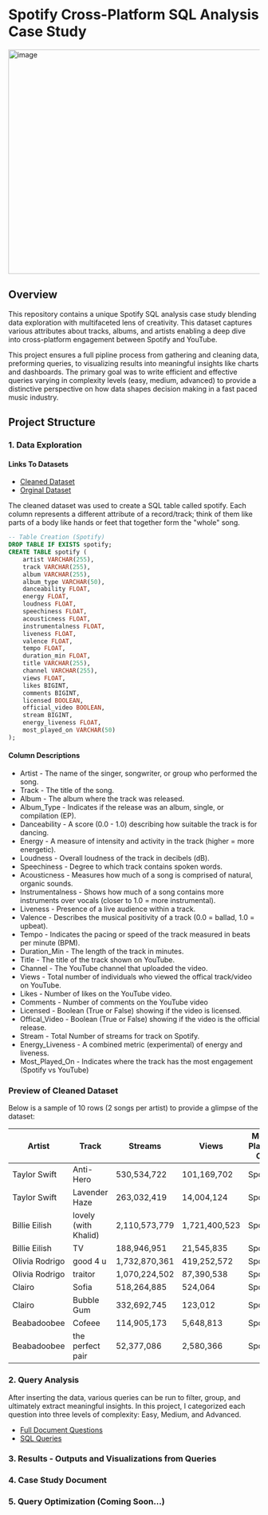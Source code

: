 # Spotify Cross-Platform SQL Analysis Case Study

<img width="800" height="450" alt="image" src="https://github.com/user-attachments/assets/c3c30071-2b5b-45cc-a6e4-894577826ccd" />


## Overview
This repository contains a unique Spotify SQL analysis case study blending data exploration with  multifaceted lens of creativity.
This dataset captures various attributes about tracks, albums, and artists enabling a deep dive into cross-platform engagement between Spotify and YouTube.

This project ensures a full pipline process from gathering and cleaning data, preforming queries, to visualizing results into meaningful insights like charts and dashboards.
The primary goal was to write efficient and effective queries varying in complexity levels (easy, medium, advanced) to provide a distinctive perspective on how data shapes decision making in a fast paced music industry.

## Project Structure
### 1. Data Exploration

#### Links To Datasets
  * [Cleaned Dataset](https://drive.google.com/file/d/19TOqTvBW5sfkrlMA3n1pSkACuwGtplDJ/view?usp=drive_link)
  * [Orginal Dataset](https://www.kaggle.com/datasets/sanjanchaudhari/spotify-dataset)

The cleaned dataset was used to create a SQL table called spotify. Each column represents a different attribute of a record/track; think of them like parts of a body like hands or feet that together form the "whole" song. 
```sql
-- Table Creation (Spotify)
DROP TABLE IF EXISTS spotify;
CREATE TABLE spotify (
    artist VARCHAR(255),
    track VARCHAR(255),
    album VARCHAR(255),
    album_type VARCHAR(50),
    danceability FLOAT,
    energy FLOAT,
    loudness FLOAT,
    speechiness FLOAT,
    acousticness FLOAT,
    instrumentalness FLOAT,
    liveness FLOAT,
    valence FLOAT,
    tempo FLOAT,
    duration_min FLOAT,
    title VARCHAR(255),
    channel VARCHAR(255),
    views FLOAT,
    likes BIGINT,
    comments BIGINT,
    licensed BOOLEAN,
    official_video BOOLEAN,
    stream BIGINT,
    energy_liveness FLOAT,
    most_played_on VARCHAR(50)
);
```

#### Column Descriptions
 * Artist - The name of the singer, songwriter, or group who performed the song.
 * Track - The title of the song.
 * Album - The album where the track was released.
 * Album_Type - Indicates if the release was an album, single, or compilation (EP).
 * Danceability - A score (0.0 - 1.0) describing how suitable the track is for dancing.
 * Energy - A measure of intensity and activity in the track (higher = more energetic).
 * Loudness - Overall loudness of the track in decibels (dB).
 * Speechiness - Degree to which track contains spoken words.
 * Acousticness - Measures how much of a song is comprised of natural, organic sounds.
 * Instrumentalness - Shows how much of a song contains more instruments over vocals (closer to 1.0 = more instrumental).
 * Liveness - Presence of a live audience within a track.
 * Valence - Describes the musical positivity of a track (0.0 = ballad, 1.0 = upbeat).
 * Tempo - Indicates the pacing or speed of the track measured in beats per minute (BPM).
 * Duration_Min - The length of the track in minutes.
 * Title - The title of the track shown on YouTube.
 * Channel - The YouTube channel that uploaded the video.
 * Views - Total number of individuals who viewed the offical track/video on YouTube.
 * Likes - Number of likes on the YouTube video.
 * Comments - Number of comments on the YouTube video
 * Licensed - Boolean (True or False) showing if the video is licensed.
 * Offical_Video - Boolean (True or False) showing if the video is the official release.
 * Stream - Total Number of streams for track on Spotify.
 * Energy_Liveness - A combined metric (experimental) of energy and liveness.
 * Most_Played_On - Indicates where the track has the most engagement (Spotify vs YouTube)

### Preview of Cleaned Dataset

Below is a sample of 10 rows (2 songs per artist) to provide a glimpse of the dataset:

| Artist         | Track                 | Streams      | Views       | Most Played On |
|----------------|-----------------------|--------------|-------------|----------------|
| Taylor Swift   | Anti-Hero             | 530,534,722  | 101,169,702 | Spotify        |
| Taylor Swift   | Lavender Haze         | 263,032,419  | 14,004,124  | Spotify        |
| Billie Eilish  | lovely (with Khalid)  | 2,110,573,779| 1,721,400,523| Spotify       |
| Billie Eilish  | TV                    | 188,946,951  | 21,545,835  | Spotify        |
| Olivia Rodrigo | good 4 u              | 1,732,870,361| 419,252,572 | Spotify        |
| Olivia Rodrigo | traitor               | 1,070,224,502| 87,390,538  | Spotify        |
| Clairo         | Sofia                 | 518,264,885  | 524,064     | Spotify        |
| Clairo         | Bubble Gum            | 332,692,745  | 123,012     | Spotify        |
| Beabadoobee    | Cofeee                | 114,905,173  | 5,648,813   | Spotify        |
| Beabadoobee    | the perfect pair      | 52,377,086   | 2,580,366   | Spotify        |

### 2. Query Analysis
After inserting the data, various queries can be run to filter, group, and ultimately extract meaningful insights. In this project, I categorized each question into three levels of complexity: Easy, Medium, and Advanced.

 * [Full Document Questions](https://docs.google.com/document/d/120jG-nItwBXqaJy3dEA_N6Pd0_0VdrB9afqscWvncdo/edit?usp=sharing)
 * [SQL Queries](https://github.com/willorixch/Spotify-SQL-Case-Study/blob/main/queries/SpotifySQLProject.sql)


### 3. Results - Outputs and Visualizations from Queries

### 4. Case Study Document

### 5. Query Optimization (Coming Soon...)
